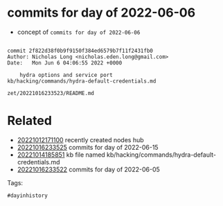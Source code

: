 # commits for day of 2022-06-06

- concept of `commits for day of 2022-06-06`

```

commit 2f822d38f0b9f9150f384ed6579b7f11f2431fb0
Author: Nicholas Long <nicholas.eden.long@gmail.com>
Date:   Mon Jun 6 04:06:55 2022 +0000

    hydra options and service port
kb/hacking/commands/hydra-default-credentials.md
```

` zet/20221016233523/README.md `

# Related

- [20221012171100](/zet/20221012171100/README.md) recently created nodes hub
- [20221016233525](/zet/20221016233525/README.md) commits for day of 2022-06-15
- [20221014185851](/zet/20221014185851/README.md) kb file named kb/hacking/commands/hydra-default-credentials.md
- [20221016233522](/zet/20221016233522/README.md) commits for day of 2022-06-05

Tags:

    #dayinhistory
